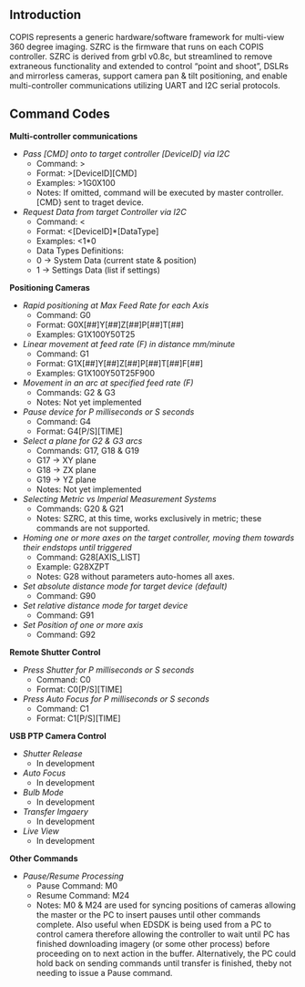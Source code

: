 ## **Introduction**

COPIS represents a generic hardware/software framework for multi-view 360 degree imaging. SZRC is the firmware that runs on each COPIS controller. SZRC is derived from grbl v0.8c, but streamlined to remove extraneous functionality and extended to control “point and shoot”, DSLRs and mirrorless cameras, support camera pan & tilt positioning, and enable multi-controller communications utilizing UART and I2C serial protocols.

## **Command Codes**

**Multi-controller communications**		
* *Pass [CMD] onto to target controller [DeviceID] via I2C*
  * Command: >		
  * Format: >[DeviceID][CMD]
  * Examples: >1G0X100	
  * Notes: If omitted, command will be executed by master controller. [CMD} sent to traget device.
* *Request Data from target Controller via I2C*
  * Command: <
  * Format: <[DeviceID]*[DataType]
  * Examples: <1*0	
  * Data Types Definitions: 
  * 0 -> System Data (current state & position)
  * 1 -> Settings Data (list if settings)

**Positioning Cameras**			
* *Rapid positioning at Max Feed Rate for each Axis*
  * Command: G0	
  * Format:	G0X[##]Y[##]Z[##]P[##]T[##]
  * Examples: G1X100Y50T25	
* *Linear movement at feed rate (F) in distance mm/minute*
  * Command: G1
  * Format:	G1X[##]Y[##]Z[##]P[##]T[##]F[##]
  * Examples: G1X100Y50T25F900
* *Movement in an arc at specified feed rate (F)*
  * Commands: G2 & G3	
  * Notes: Not yet implemented	
* *Pause device for P milliseconds or S seconds*
  * Command: G4	
  * Format: G4[P/S][TIME]	
* *Select a plane for G2 & G3 arcs*
  * Commands: G17, G18 & G19
  * G17 -> XY plane
  * G18 -> ZX plane
  * G19 -> YZ plane	
  * Notes:	Not yet implemented	
* *Selecting Metric vs Imperial Measurement Systems*
  * Commands: G20 & G21
  * Notes: SZRC, at this time, works exclusively in metric; these commands are not supported.
* *Homing one or more axes on the target controller, moving them towards their endstops until triggered*
  * Command: G28[AXIS_LIST]
  * Example: G28XZPT
  * Notes: G28 without parameters auto-homes all axes. 
* *Set absolute distance mode for target device (default)*	
  * Command: G90		
* *Set relative distance mode for target device*
  * Command: G91		
* *Set Position of one or more axis*	
  * Command: G92		

**Remote Shutter Control**
* *Press Shutter for P milliseconds or S seconds*		
  * Command: C0
  * Format: C0[P/S][TIME]	
* *Press Auto Focus  for P milliseconds or S seconds*
  * Command: C1
  * Format: C1[P/S][TIME]

**USB PTP Camera Control**
* *Shutter Release*
  * In development
* *Auto Focus*
  * In development
* *Bulb Mode*
  * In development
* *Transfer Imgaery*
  * In development
* *Live View*
  * In development
  
**Other Commands**			
* *Pause/Resume Processing*
  * Pause Command: M0
  * Resume Command: M24	
  * Notes: M0 & M24 are used for syncing positions of cameras allowing the master or the PC to insert pauses until other commands complete. Also useful when EDSDK is being used from a PC to control camera therefore allowing the controller to wait until PC has finished downloading imagery (or some other process) before proceeding on to next action in the buffer. Alternatively, the PC could hold back on sending commands until transfer is finished, theby not needing to issue a Pause command.		
